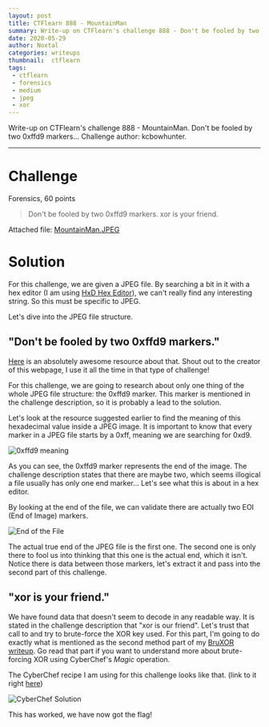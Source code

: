 ```yaml
---
layout: post
title: CTFlearn 888 - MountainMan
summary: Write-up on CTFlearn's challenge 888 - Don't be fooled by two 0xffd9 markers...
date: 2020-05-29
author: Noxtal
categories: writeups
thumbnail:  ctflearn
tags:
 - ctflearn
 - forensics
 - medium
 - jpeg
 - xor
---
```


 Write-up on CTFlearn's challenge 888 - MountainMan. Don't be fooled by two 0xffd9 markers...
 Challenge author: kcbowhunter.

-----

# Challenge
Forensics, 60 points
> Don't be fooled by two 0xffd9 markers. xor is your friend.

Attached file: [MountainMan.JPEG](https://ctflearn.com/challenge/download/888)

# Solution
For this challenge, we are given a JPEG file. By searching a bit in it with a hex editor (I am using [HxD Hex Editor](https://mh-nexus.de/en/hxd/)), we can't really find any interesting string. So this must be specific to JPEG.

Let's dive into the JPEG file structure.

## "Don't be fooled by two 0xffd9 markers."
[Here](http://vip.sugovica.hu/Sardi/kepnezo/JPEG%20File%20Layout%20and%20Format.htm) is an absolutely awesome resource about that. Shout out to the creator of this webpage, I use it all the time in that type of challenge!

For this challenge, we are going to research about only one thing of the whole JPEG file structure: the 0xffd9 marker. This marker is mentioned in the challenge description, so it is probably a lead to the solution. 

Let's look at the resource suggested earlier to find the meaning of this hexadecimal value inside a JPEG image. It is important to know that every marker in a JPEG file starts by a 0xff, meaning we are searching for 0xd9.

![0xffd9 meaning](https://i.imgur.com/ycIuVF3.png)

As you can see, the 0xffd9 marker represents the end of the image. The challenge description states that there are maybe two, which seems illogical a file usually has only one end marker... Let's see what this is about in a hex editor.

By looking at the end of the file, we can validate there are actually two EOI (End of Image) markers. 

![End of the File](https://i.imgur.com/REGXjpe.png)

The actual true end of the JPEG file is the first one. The second one is only there to fool us into thinking that this one is the actual end, which it isn't. Notice there is data between those markers, let's extract it and pass into the second part of this challenge.

## "xor is your friend."
We have found data that doesn't seem to decode in any readable way. It is stated in the challenge description that "xor is our friend". Let's trust that call to and try to brute-force the XOR key used. For this part, I'm going to do exactly what is mentioned as the second method part of my [BruXOR writeup](https://writeups.noxtal.com/#/posts/2020-05-21-ctflearn227). Go read that part if you want to understand more about brute-forcing XOR using CyberChef's *Magic* operation.

The CyberChef recipe I am using for this challenge looks like that. (link to it right [here](https://gchq.github.io/CyberChef/#recipe=From_Hex('Auto')Magic(22,true,false,'%5E%5C%5Cw*%7B%5C%5Cw*%7D')))

![CyberChef Solution](https://i.imgur.com/3MnBjTD.png)

This has worked, we have now got the flag!

